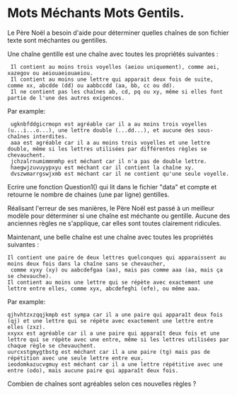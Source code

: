 

# Mots Méchants Mots Gentils.

Le Père Noël a besoin d'aide pour déterminer quelles chaînes de son fichier texte sont méchantes ou gentilles.

Une chaîne gentille est une chaîne avec toutes les propriétés suivantes :

     Il contient au moins trois voyelles (aeiou uniquement), comme aei, xazegov ou aeiouaeiouaeiou.
     Il contient au moins une lettre qui apparait deux fois de suite, comme xx, abcdde (dd) ou aabbccdd (aa, bb, cc ou dd).
     Il ne contient pas les chaînes ab, cd, pq ou xy, même si elles font partie de l'une des autres exigences.

Par example:

     ugknbfddgicrmopn est agréable car il a au moins trois voyelles (u...i...o...), une lettre double (...dd...), et aucune des sous-chaînes interdites.
     aaa est agréable car il a au moins trois voyelles et une lettre double, même si les lettres utilisées par différentes règles se chevauchent.
     jchzalrnumimmnmhp est méchant car il n'a pas de double lettre.
     haegwjzuvuyypxyu est méchant car il contient la chaîne xy.
     dvszwmarrgswjxmb est méchant car il ne contient qu'une seule voyelle. 

Ecrire une fonction Question1() qui lit dans le fichier "data" et compte et retourne le nombre de chaines (une par ligne) gentilles.


Réalisant l'erreur de ses manières, le Père Noël est passé à un meilleur modèle pour déterminer si une chaîne est méchante ou gentille. Aucune des anciennes règles ne s'applique, car elles sont toutes clairement ridicules.

Maintenant, une belle chaîne est une chaîne avec toutes les propriétés suivantes :

    Il contient une paire de deux lettres quelconques qui apparaissent au moins deux fois dans la chaîne sans se chevaucher,
     comme xyxy (xy) ou aabcdefgaa (aa), mais pas comme aaa (aa, mais ça se chevauche).
    Il contient au moins une lettre qui se répète avec exactement une lettre entre elles, comme xyx, abcdefeghi (efe), ou même aaa.

Par example:

    qjhvhtzxzqqjkmpb est sympa car il a une paire qui apparaît deux fois (qj) et une lettre qui se répète avec exactement une lettre entre elles (zxz).
    xxyxx est agréable car il a une paire qui apparaît deux fois et une lettre qui se répète avec une entre, même si les lettres utilisées par chaque règle se chevauchent.
    uurcxstgmygtbstg est méchant car il a une paire (tg) mais pas de répétition avec une seule lettre entre eux.
    ieodomkazucvgmuy est méchant car il a une lettre répétitive avec une entre (odo), mais aucune paire qui apparaît deux fois.

Combien de chaînes sont agréables selon ces nouvelles règles ?
 